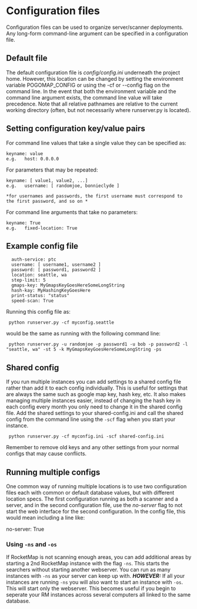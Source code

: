 # Configuration files

Configuration files can be used to organize server/scanner deployments.  Any long-form command-line argument can be specified in a configuration file.

##  Default file

The default configuration file is *config/config.ini* underneath the project home. However, this location can be changed by setting the environment variable POGOMAP_CONFIG or using the -cf or --config flag on the command line. In the event that both the environment variable and the command line argument exists, the command line value will take precedence. Note that all relative pathnames are relative to the current working directory (often, but not necessarily where runserver.py is located).

## Setting configuration key/value pairs

  For command line values that take a single value they can be specified as:

    keyname: value
    e.g.   host: 0.0.0.0

  For parameters that may be repeated:

    keyname: [ value1, value2, ...]
    e.g.   username: [ randomjoe, bonnieclyde ]
	
	*for usernames and passwords, the first username must correspond to the first password, and so on *

  For command line arguments that take no parameters:

    keyname: True
    e.g.   fixed-location: True
	

## Example config file

```
  auth-service: ptc
  username: [ username1, username2 ]
  password: [ password1, password2 ]
  location: seattle, wa
  step-limit: 5
  gmaps-key: MyGmapsKeyGoesHereSomeLongString
  hash-kay: MyHashingKeyGoesHere
  print-status: "status"
  speed-scan: True
```

  Running this config file as:

     python runserver.py -cf myconfig.seattle

  would be the same as running with the following command line:

     python runserver.py -u randomjoe -p password1 -u bob -p password2 -l "seattle, wa" -st 5 -k MyGmapsKeyGoesHereSomeLongString -ps

## Shared config

If you run multiple instances you can add settings to a shared config file rather than add it to each config individually. This is useful for settings that are always the same such as google map key, hash key, etc. It also makes managing multiple instances easier, instead of changing the hash key in each config every month you only need to change it in the shared config file. Add the shared settings to your shared-config.ini and call the shared config from the command line using the `-scf` flag when you start your instance.

` python runserver.py -cf myconfig.ini -scf shared-config.ini`

Remember to remove old keys and any other settings from your normal configs that may cause conflicts.

## Running multiple configs

   One common way of running multiple locations is to use two configuration files each with common or default database values, but with different location specs. The first configuration running as both a scanner and a server, and in the second configuration file, use the *no-server* flag to not start the web interface for the second configuration.   In the config file, this would mean including a line like:

   no-server: True
   
### Using `-ns` and `-os`

If RocketMap is not scanning enough areas, you can add additional areas by starting a 2nd RocketMap instance with the flag `-ns`. This starts the searchers without starting another webserver. You can run as many instances with `-ns` as your server can keep up with. ***HOWEVER:*** If all your instances are running `-ns` you will also want to start an instance with `-os`. This will start only the webserver. This becomes useful if you begin to seperate your RM instances across several computers all linked to the same database. 


